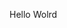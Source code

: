 Hello Wolrd
































































































































































































































































































































































































































































































































































































































































































































































































































































































































































































































































































































































































































































































































































































































































































































































































































































































































































































































































































































































































































































































































































































































































































































































































































































































































































































































































































































































































































































































































































































































































